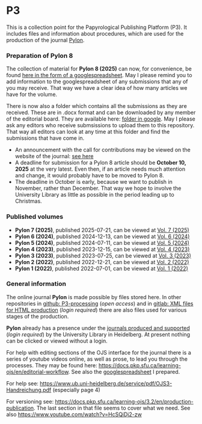# P3
This is a collection point for the Papyrological Publishing Platform (P3). It includes files and information about procedures, which are used for the production of the journal [Pylon](https://journals.ub.uni-heidelberg.de/index.php/pylon/index). 

### Preparation of Pylon 8
The collection of material for **Pylon 8 (2025)** can now, for convenience, be found [here in the form of a googlespreadsheet](https://docs.google.com/spreadsheets/d/1UGFvjVt8KOZOfwsZCRbaH-jGoAorzKbmBCmWzv3acCM/edit?gid=151755939#gid=151755939). May I please remind you to add information to the googlespreadsheet of any submissions that any of you may receive. That way we have a clear idea of how many articles we have for the volume. 

There is now also a folder which contains all the submissions as they are received. These are in .docx format and can be downloaded by any member of the editorial board. They are available here: [folder in google](https://drive.google.com/drive/folders/11K5T6K_MLX8gou5KG9Ad4BJ78O96FT2J). May I please ask any editors who receive submsissions to upload them to this repository. That way all editors can look at any time at this folder and find the submissions that have come in.

- An announcement with the call for contributions may be viewed on the website of the journal: [see here](https://journals.ub.uni-heidelberg.de/index.php/pylon/announcement)
- A deadline for submission for a Pylon 8 article should be **October 10, 2025** at the very latest. Even then, if an article needs much attention and change, it would probably have to be moved to Pylon 8.
- The deadline in October is early, because we want to publish in November, rather than December. That way we hope to involve the University Library as little as possible in the period leading up to Christmas.

### Published volumes


- **Pylon 7 (2025)**, published 2025-07-21, can be viewed at [Vol. 7 (2025)](https://journals.ub.uni-heidelberg.de/index.php/pylon/issue/view/7380)
- **Pylon 6 (2024)**, published 2024-12-13, can be viewed at [Vol. 6 (2024)](https://journals.ub.uni-heidelberg.de/index.php/pylon/issue/view/7236)
- **Pylon 5 (2024)**, published 2024-07-11, can be viewed at [Vol. 5 (2024)](https://journals.ub.uni-heidelberg.de/index.php/pylon/issue/view/7074)
- **Pylon 4 (2023)**, published 2023-12-15, can be viewed at [Vol. 4 (2023)](https://journals.ub.uni-heidelberg.de/index.php/pylon/issue/view/6890)
- **Pylon 3 (2023)**, published 2023-07-25, can be viewed at [Vol. 3 (2023)](https://journals.ub.uni-heidelberg.de/index.php/pylon/issue/view/6639)
- **Pylon 2 (2022)**, published 2022-12-21, can be viewed at [Vol. 2 (2022)](https://journals.ub.uni-heidelberg.de/index.php/pylon/issue/view/6300)
- **Pylon 1 (2022)**, published 2022-07-01, can be viewed at [Vol. 1 (2022)](https://journals.ub.uni-heidelberg.de/index.php/pylon/issue/view/6131)

### General information

The online journal **Pylon** is made possible by files stored here. In other repositories in [github: P3-processing](https://github.com/hcayless/P3-processing) (_open access_) and in [gitlab: XML files for HTML production](https://gitlab.ub.uni-heidelberg.de/verlag/PapyrologicalPublicationPlatform/-/tree/master/epidoc) (_login required_) there are also files used for various stages of the production.

**Pylon** already has a presence under the [journals produced and supported](https://journals.ub.uni-heidelberg.de/index.php/pylon/login) (_login required_) by the University Library in Heidelberg.  At present nothing can be clicked or viewed without a login. 

For help with editing sections of the OJS interface for the journal there is a series of youtube videos online, as well as prose, to lead you through the processes. They may be found here: https://docs.pkp.sfu.ca/learning-ojs/en/editorial-workflow. See also the [googlespreadsheet](https://docs.google.com/spreadsheets/d/1bZDLZgtBR_2g4kMSnWHUfl92Pon8Y1nkhvb0yU2BYkc/edit#gid=0) I prepared.

For help see: https://www.ub.uni-heidelberg.de/service/pdf/OJS3-Handreichung.pdf (especially page 4)

For versioning see: https://docs.pkp.sfu.ca/learning-ojs/3.2/en/production-publication. The last section in that file seems to cover what we need. See also https://www.youtube.com/watch?v=HcSQiDj2-zw
